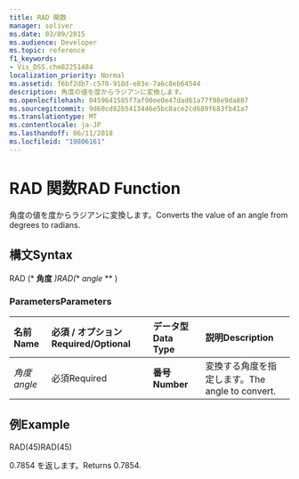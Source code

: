 ```yaml
---
title: RAD 関数
manager: soliver
ms.date: 03/09/2015
ms.audience: Developer
ms.topic: reference
f1_keywords:
- Vis_DSS.chm82251484
localization_priority: Normal
ms.assetid: f6bf2db7-c570-918d-e83e-7a6c8eb64544
description: 角度の値を度からラジアンに変換します。
ms.openlocfilehash: 0459641585f7af90ee0e47dad61a77f98e9da887
ms.sourcegitcommit: 9d60cd82b5413446e5bc8ace2cd689f683fb41a7
ms.translationtype: MT
ms.contentlocale: ja-JP
ms.lasthandoff: 06/11/2018
ms.locfileid: "19806161"
---
```

# <a name="rad-function"></a><span data-ttu-id="1645f-103">RAD 関数</span><span class="sxs-lookup"><span data-stu-id="1645f-103">RAD Function</span></span>

<span data-ttu-id="1645f-104">角度の値を度からラジアンに変換します。</span><span class="sxs-lookup"><span data-stu-id="1645f-104">Converts the value of an angle from degrees to radians.</span></span>
  
## <a name="syntax"></a><span data-ttu-id="1645f-105">構文</span><span class="sxs-lookup"><span data-stu-id="1645f-105">Syntax</span></span>

<span data-ttu-id="1645f-106">RAD (* **角度** *)</span><span class="sxs-lookup"><span data-stu-id="1645f-106">RAD(** *angle* ** )</span></span> 
  
### <a name="parameters"></a><span data-ttu-id="1645f-107">Parameters</span><span class="sxs-lookup"><span data-stu-id="1645f-107">Parameters</span></span>

|<span data-ttu-id="1645f-108">**名前**</span><span class="sxs-lookup"><span data-stu-id="1645f-108">**Name**</span></span>|<span data-ttu-id="1645f-109">**必須 / オプション**</span><span class="sxs-lookup"><span data-stu-id="1645f-109">**Required/Optional**</span></span>|<span data-ttu-id="1645f-110">**データ型**</span><span class="sxs-lookup"><span data-stu-id="1645f-110">**Data Type**</span></span>|<span data-ttu-id="1645f-111">**説明**</span><span class="sxs-lookup"><span data-stu-id="1645f-111">**Description**</span></span>|
|:-----|:-----|:-----|:-----|
| <span data-ttu-id="1645f-112">_角度_</span><span class="sxs-lookup"><span data-stu-id="1645f-112">_angle_</span></span> <br/> |<span data-ttu-id="1645f-113">必須</span><span class="sxs-lookup"><span data-stu-id="1645f-113">Required</span></span>  <br/> |<span data-ttu-id="1645f-114">**番号**</span><span class="sxs-lookup"><span data-stu-id="1645f-114">**Number**</span></span> <br/> |<span data-ttu-id="1645f-115">変換する角度を指定します。</span><span class="sxs-lookup"><span data-stu-id="1645f-115">The angle to convert.</span></span>  <br/> |
   
## <a name="example"></a><span data-ttu-id="1645f-116">例</span><span class="sxs-lookup"><span data-stu-id="1645f-116">Example</span></span>

<span data-ttu-id="1645f-117">RAD(45)</span><span class="sxs-lookup"><span data-stu-id="1645f-117">RAD(45)</span></span> 
  
<span data-ttu-id="1645f-118">0.7854 を返します。</span><span class="sxs-lookup"><span data-stu-id="1645f-118">Returns 0.7854.</span></span> 
  

